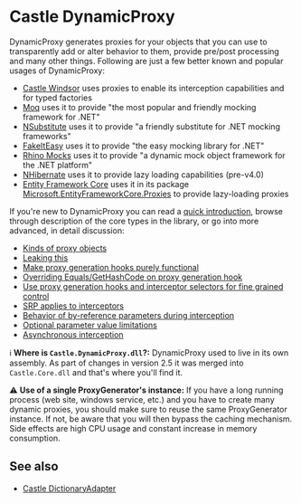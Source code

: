 # Castle DynamicProxy

DynamicProxy generates proxies for your objects that you can use to transparently add or alter behavior to them, provide pre/post processing and many other things. Following are just a few better known and popular usages of DynamicProxy:

* [Castle Windsor](http://www.castleproject.org/projects/windsor/) uses proxies to enable its interception capabilities and for typed factories
* [Moq](https://github.com/moq/moq4) uses it to provide "the most popular and friendly mocking framework for .NET"
* [NSubstitute](http://nsubstitute.github.io/) uses it to provide "a friendly substitute for .NET mocking frameworks"
* [FakeItEasy](http://fakeiteasy.github.io/) uses it to provide "the easy mocking library for .NET"
* [Rhino Mocks](https://www.hibernatingrhinos.com/oss/rhino-mocks) uses it to provide "a dynamic mock object framework for the .NET platform"
* [NHibernate](http://nhibernate.info/) uses it to provide lazy loading capabilities (pre-v4.0)
* [Entity Framework Core](https://github.com/aspnet/EntityFrameworkCore) uses it in its package [Microsoft.EntityFrameworkCore.Proxies](https://www.nuget.org/packages/Microsoft.EntityFrameworkCore.Proxies) to provide lazy-loading proxies

If you're new to DynamicProxy you can read a [quick introduction](dynamicproxy-introduction.md), browse through description of the core types in the library, or go into more advanced, in detail discussion:
* [Kinds of proxy objects](dynamicproxy-kinds-of-proxy-objects.md)
* [Leaking this](dynamicproxy-leaking-this.md)
* [Make proxy generation hooks purely functional](dynamicproxy-generation-hook-pure-function.md)
* [Overriding Equals/GetHashCode on proxy generation hook](dynamicproxy-generation-hook-override-equals-gethashcode.md)
* [Use proxy generation hooks and interceptor selectors for fine grained control](dynamicproxy-fine-grained-control.md)
* [SRP applies to interceptors](dynamicproxy-srp-applies-to-interceptors.md)
* [Behavior of by-reference parameters during interception](dynamicproxy-by-ref-parameters.md)
* [Optional parameter value limitations](dynamicproxy-optional-parameter-value-limitations.md)
* [Asynchronous interception](dynamicproxy-async-interception.md)

:information_source: **Where is `Castle.DynamicProxy.dll`?:** DynamicProxy used to live in its own assembly. As part of changes in version 2.5 it was merged into `Castle.Core.dll` and that's where you'll find it.

:warning: **Use of a single ProxyGenerator's instance:** If you have a long running process (web site, windows service, etc.) and you have to create many dynamic proxies, you should make sure to reuse the same ProxyGenerator instance.  If not, be aware that you will then bypass the caching mechanism.  Side effects are high CPU usage and constant increase in memory consumption.

## See also

* [Castle DictionaryAdapter](dictionaryadapter.md)
